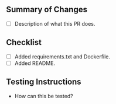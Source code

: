 ## Summary of Changes
- [ ] Description of what this PR does.

## Checklist
- [ ] Added requirements.txt and Dockerfile.
- [ ] Added README.

## Testing Instructions
- How can this be tested?
